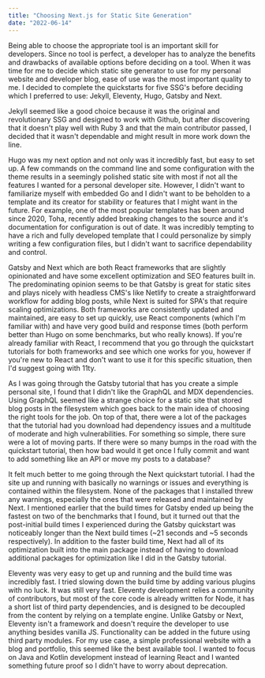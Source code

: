 ```yaml
---
title: "Choosing Next.js for Static Site Generation"
date: "2022-06-14"
---
```


Being able to choose the appropriate tool is an important skill for developers. Since no tool is perfect, a developer has to analyze the benefits and drawbacks of available options before deciding on a tool. When it was time for me to decide which static site generator to use for my personal website and developer blog, ease of use was the most important quality to me. I decided to complete the quickstarts for five SSG's before deciding which I preferred to use: Jekyll, Eleventy, Hugo, Gatsby and Next.

Jekyll seemed like a good choice because it was the original and revolutionary SSG and designed to work with Github, but after discovering that it doesn't play well with Ruby 3 and that the main contributor passed, I decided that it wasn't dependable and might result in more work down the line.

Hugo was my next option and not only was it incredibly fast, but easy to set up. A few commands on the command line and some configuration with the theme results in a seemingly polished static site with most if not all the features I wanted for a personal developer site. However, I didn't want to familiarize myself with embedded Go and I didn't want to be beholden to a template and its creator for stability or features that I might want in the future. For example, one of the most popular templates has been around since 2020, Toha, recently added breaking changes to the source and it's documentation for configuration is out of date. It was incredibly tempting to have a rich and fully developed template that I could personalize by simply writing a few configuration files, but I didn't want to sacrifice dependability and control.

Gatsby and Next which are both React frameworks that are slightly opinionated and have some excellent optimization and SEO features built in. The predominating opinion seems to be that Gatsby is great for static sites and plays nicely with headless CMS's like Netlify to create a straightforward workflow for adding blog posts, while Next is suited for SPA's that require scaling optimizations. Both frameworks are consistently updated and maintained, are easy to set up quickly, use React components (which I'm familiar with) and have very good build and response times (both perform better than Hugo on some benchmarks, but who really knows). If you're already familiar with React, I recommend that you go through the quickstart tutorials for both frameworks and see which one works for you, however if you're new to React and don't want to use it for this specific situation, then I'd suggest going with 11ty.

As I was going through the Gatsby tutorial that has you create a simple personal site, I found that I didn't like the GraphQL and MDX dependencies. Using GraphQL seemed like a strange choice for a static site that stored blog posts in the filesystem which goes back to the main idea of choosing the right tools for the job. On top of that, there were a lot of the packages that the tutorial had you download had dependency issues and a multitude of moderate and high vulnerabilities. For something so simple, there sure were a lot of moving parts. If there were so many bumps in the road with the quickstart tutorial, then how bad would it get once I fully commit and want to add something like an API or move my posts to a database?

It felt much better to me going through the Next quickstart tutorial. I had the site up and running with basically no warnings or issues and everything is contained within the filesystem. None of the packages that I installed threw any warnings, especially the ones that were released and maintained by Next. I mentioned earlier that the build times for Gatsby ended up being the fastest on two of the benchmarks that I found, but it turned out that the post-initial build times I experienced during the Gatsby quickstart was noticeably longer than the Next build times (~21 seconds and ~5 seconds respectively). In addition to the faster build time, Next had all of its optimization built into the main package instead of having to download additional packages for optimization like I did in the Gatsby tutorial.

Eleventy was very easy to get up and running and the build time was incredibly fast. I tried slowing down the build time by adding various plugins with no luck. It was still very fast. Eleventy development relies a community of contributors, but most of the core code is already written for Node, it has a short list of third party dependencies, and is designed to be decoupled from the content by relying on a template engine. Unlike Gatsby or Next, Eleventy isn't a framework and doesn't require the developer to use anything besides vanilla JS. Functionality can be added in the future using third party modules. For my use case, a simple professional website with a blog and portfolio, this seemed like the best available tool. I wanted to focus on Java and Kotlin development instead of learning React and I wanted something future proof so I didn't have to worry about deprecation.
